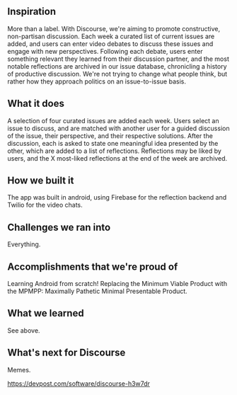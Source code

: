 ## Inspiration
More than a label. With Discourse, we're aiming to promote constructive, non-partisan discussion. Each week a curated list of current issues are added, and users can enter video debates to discuss these issues and engage with new perspectives. Following each debate, users enter something relevant they learned from their discussion partner, and the most notable reflections are archived in our issue database, chronicling a history of productive discussion. We're not trying to change what people think, but rather how they approach politics on an issue-to-issue basis.
## What it does
A selection of four curated issues are added each week. Users select an issue to discuss, and are matched with another user for a guided discussion of the issue, their perspective, and their respective solutions. After the discussion, each is asked to state one meaningful idea presented by the other, which are added to a list of reflections. Reflections may be liked by users, and the X most-liked reflections at the end of the week are archived.
## How we built it
The app was built in android, using Firebase for the reflection backend and Twilio for the video chats.
## Challenges we ran into
Everything.
## Accomplishments that we're proud of
Learning Android from scratch!
Replacing the Minimum Viable Product with the MPMPP: Maximally Pathetic Minimal Presentable Product.
## What we learned
See above.
## What's next for Discourse
Memes.

https://devpost.com/software/discourse-h3w7dr
